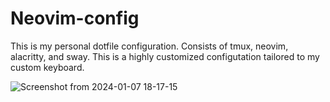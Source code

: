 # Neovim-config
This is my personal dotfile configuration. Consists of tmux, neovim, alacritty, and sway. This is a highly customized configutation tailored to my custom keyboard. 

![Screenshot from 2024-01-07 18-17-15](https://github.com/Zacholme7/Neovim-Config/assets/79027434/48170a49-9cbf-43db-a33e-b2c9667aca23)

